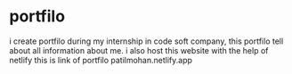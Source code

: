 # portfilo
i create portfilo during my internship in code soft company,
this portfilo tell about all information about me.
i also host this website with the help of netlify 
this is link of portfilo patilmohan.netlify.app
